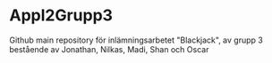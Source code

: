 # Appl2Grupp3
Github main repository för inlämningsarbetet "Blackjack", av grupp 3 bestående av Jonathan, Nilkas, Madi, Shan och Oscar
